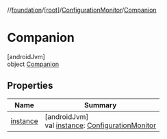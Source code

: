 //[foundation](../../../../index.md)/[[root]](../../index.md)/[ConfigurationMonitor](../index.md)/[Companion](index.md)

# Companion

[androidJvm]\
object [Companion](index.md)

## Properties

| Name | Summary |
|---|---|
| [instance](instance.md) | [androidJvm]<br>val [instance](instance.md): [ConfigurationMonitor](../index.md) |